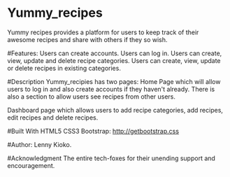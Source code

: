 # Yummy_recipes
Yummy recipes provides a platform for users to keep track of their awesome recipes and share with others if they so wish.

#Features:
Users can  create accounts.
Users can log in.
Users can create, view, update and delete recipe categories.
Users can create, view, update or delete recipes in existing categories.

#Description
Yummy_recipies has two pages:
Home Page which will allow users to log in and also create accounts if they haven't already.
There is also a section to allow users see recipes from other users.

Dashboard page which allows users to add recipe categories, add recipes, edit recipes and delete recipes.

#Built With
HTML5
CSS3
Bootstrap: http://getbootstrap.css

#Author:
Lenny Kioko.

#Acknowledgment
The entire tech-foxes for their unending support and encouragement.


